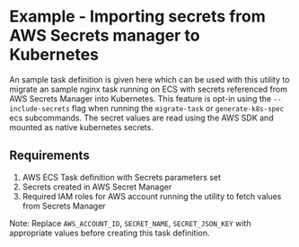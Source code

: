 # Example - Importing secrets from AWS Secrets manager to Kubernetes


An sample task definition is given here which can be used with this utility to migrate an sample nginx task running on ECS with secrets referenced from AWS Secrets Manager into Kubernetes.
This feature is opt-in using the `--include-secrets` flag when running the `migrate-task` or `generate-k8s-spec` ecs subcommands. The secret values are read using the AWS SDK and mounted as native kubernetes secrets.

## Requirements

1. AWS ECS Task definition with Secrets parameters set
2. Secrets created in AWS Secret Manager
3. Required IAM roles for AWS account running the utility to fetch values from Secrets Manager


Note: Replace `AWS_ACCOUNT_ID`, `SECRET_NAME`, `SECRET_JSON_KEY` with appropriate values before creating this task definition.